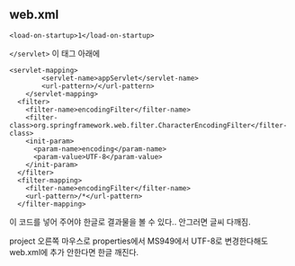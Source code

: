 ## web.xml

`<load-on-startup>1</load-on-startup>` 

`</servlet>` 이 태그 아래에 

```
<servlet-mapping>
		<servlet-name>appServlet</servlet-name>
		<url-pattern>/</url-pattern>
	</servlet-mapping>
  <filter>
    <filter-name>encodingFilter</filter-name>
    <filter-class>org.springframework.web.filter.CharacterEncodingFilter</filter-class>
    <init-param>
      <param-name>encoding</param-name>
      <param-value>UTF-8</param-value>
    </init-param>
  </filter>
  <filter-mapping>
    <filter-name>encodingFilter</filter-name>
    <url-pattern>/*</url-pattern>
  </filter-mapping>
```

이 코드를 넣어 주어야 한글로 결과물을 볼 수 있다.. 안그러면 글씨 다깨짐. 

project 오른쪽 마우스로 properties에서 MS949에서 UTF-8로 변경한다해도 web.xml에 추가 안한다면 한글 깨진다.